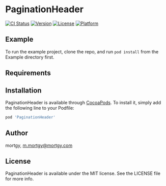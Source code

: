 # PaginationHeader

[![CI Status](https://img.shields.io/travis/mortgy/PaginationHeader.svg?style=flat)](https://travis-ci.org/mortgy/PaginationHeader)
[![Version](https://img.shields.io/cocoapods/v/PaginationHeader.svg?style=flat)](https://cocoapods.org/pods/PaginationHeader)
[![License](https://img.shields.io/cocoapods/l/PaginationHeader.svg?style=flat)](https://cocoapods.org/pods/PaginationHeader)
[![Platform](https://img.shields.io/cocoapods/p/PaginationHeader.svg?style=flat)](https://cocoapods.org/pods/PaginationHeader)

## Example

To run the example project, clone the repo, and run `pod install` from the Example directory first.

## Requirements

## Installation

PaginationHeader is available through [CocoaPods](https://cocoapods.org). To install
it, simply add the following line to your Podfile:

```ruby
pod 'PaginationHeader'
```

## Author

mortgy, m.mortgy@mortgy.com

## License

PaginationHeader is available under the MIT license. See the LICENSE file for more info.
